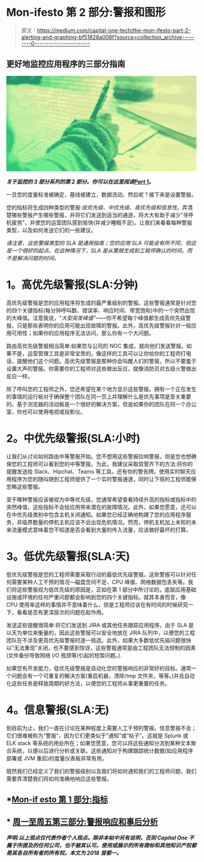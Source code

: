 # Mon-ifesto 第 2 部分:警报和图形

> 原文：<https://medium.com/capital-one-tech/the-mon-ifesto-part-2-alerting-and-graphing-bf51828a008f?source=collection_archive---------0----------------------->

## 更好地监控应用程序的三部分指南

![](img/a244f9e1b4be332c312ea3ba7d1e3825.png)

***关于监控的 3 部分系列的第 2 部分。你可以在这里阅读***[***Part 1***](/capital-one-developers/the-mon-ifesto-part-1-metrics-808f6c944765)***。***

一旦您的度量标准被确定，基线被建立，数据流动，然后呢？接下来是设置警报。

您的指标将生成四种类型的警报:*低优先级、中优先级、高优先级和信息性*。弄清楚哪些警报产生哪些警报，并将它们发送到适当的通道，将大大有助于减少“寻呼机疲劳”，并使您的运营团队感到愉快(并减少睡眠不足)。让我们来看看每种警报类型，以及如何发送它们的一些建议。

*请注意，这些警报类型的 SLA 是通用指南；您的应用 SLA 可能会有所不同，但这是一个很好的起点。在这种情况下，SLA 是从警报生成到工程师确认的时间，而不是解决问题的时间。*

# **1。高优先级警报(SLA:分钟)**

高优先级警报是您的应用程序将生成的最严重级别的警报。这些警报通常是针对您的四个关键指标(每分钟呼叫数、错误率、响应时间、带宽饱和)中的一个突然出现的大峰值。注意我说，“*大型突发峰值”*——你不希望每个峰值都生成高优先级警报，只是那些表明你的应用可能出现故障的警报。此外，高优先级警报针对一般应用可用性；如果你的应用程序无法访问，那么你有一个大问题。

路由高优先级警报相当简单:如果您与公司的 NOC 集成，就向他们发送警报。如果不是，运营管理工具是非常宝贵的。像这样的工具可以让你给你的工程师打电话，提醒他们这个问题。高优先级警报是那种你会叫醒人们的警报，所以不要羞于设置大声的警报。你需要你的工程师对这些做出反应，就像消防员对五级火警做出反应一样。

除了呼叫您的工程师之外，您还希望在某个地方显示这些警报。拥有一个正在发生的事情的运行板对于确保整个团队在同一页上并理解什么是优先事项是至关重要的。基于浏览器的活动板是一个很好的解决方案，但是如果你的团队在同一个办公室，你也可以使用电视或投影仪。

# **2。中优先级警报(SLA:小时)**

让我们从讨论如何路由中等警报开始。您不想用这些警报拉响警报，但是您也想确保您的工程师可以看到您的中等警报。为此，我建议采取双管齐下的方法:将你的提醒发送给 Slack、Hipchat、Teams 等工具。还有你的警告牌。使用实时聊天应用程序为您的随叫随到工程师提供了一个实时警报通道，同时让下班的工程师能够忽略这些警报。

至于哪种警报应该被视为中等优先级，您通常希望查看持续升高的指标或指标中的突然峰值，这些指标不会给应用带来潜在的故障情况。此外，如果您愿意，还可以在中优先级类别中包含主机关闭通知。如果您已经正确地构建了您的应用程序服务，非临界数量的停机主机应该不会出现危机情况。然而，停机主机加上未知的未来流量模式意味着您不知道是否会看到大量的传入流量，应该做好最坏的打算。

# **3。低优先级警报(SLA:天)**

低优先级警报是您的工程师需要采取行动的最低优先级警报。这些警报可以针对任何需要某种人工干预的情况—磁盘空间不足、CPU 峰值、网络数据包丢失等。我们将这些警报视为低优先级的原因是，正如在第 1 部分中所讨论的，底层应用基础设施或环境的任何严重问题都会影响到您的四个关键指标。就其本身而言，像 CPU 使用率这样的事情并不意味着什么，但是工程师应该在有时间的时候研究一下，看看是否有更深层次的问题在起作用。

发送这些提醒很简单:将它们发送到 JIRA 或其他任务跟踪应用程序。由于 SLA 是以天为单位来衡量的，因此这些警报可以安全地放在 JIRA 队列中，以便您的工程团队在不涉及更高优先级警报时逐一挑选。此外，如果大多数低优先级问题很快以“无法重现”关闭，也不要感到惊讶，这些警报通常是由工程团队无法控制的因素(文件备份导致网络 I/O 瓶颈等)引起的短暂问题。).

如果您有开发能力，低优先级警报是自动化您的警报响应的非常好的目标。通常一个问题会有一个可重复的解决方案(重启机器，清除/tmp 文件夹，等等。)并且自动化这些任务是释放周期的好方法，以便您的工程师从事更重要的任务。

# **4。信息警报(SLA:无)**

到目前为止，我们一直在讨论在某种程度上需要人工干预的警报。信息警报不会；它们很难被称为“警报”，因为它们更类似于“通知”或“帖子”。这就是 Splunk 或 ELK stack 等系统的用处所在；如果您愿意，您可以将这些通知分流到某种文本聚合系统，以便以后进行分析或关联。这些通知对于构建跟踪统计数据(如应用程序部署或 JVM 重启)的度量仪表板非常有用。

既然我们已经定义了我们的警报级别以及我们将如何通知我们的工程师问题，我们需要弄清楚我们将如何准确地响应这些警报。

## *[Mon-if esto 第 1 部分:指标](/capital-one-developers/the-mon-ifesto-part-1-metrics-808f6c944765)

## * [周一至周五第三部分:警报响应和事后分析](/capital-one-developers/the-mon-ifesto-part-3-alert-response-and-post-mortem-cd227c684ac0)

***声明:以上观点仅代表作者个人观点。除非本帖中另有说明，否则 Capital One 不属于所提及的任何公司，也不被其认可。使用或展示的所有商标和其他知识产权都是其各自所有者的所有权。本文为 2018 首都一。***
